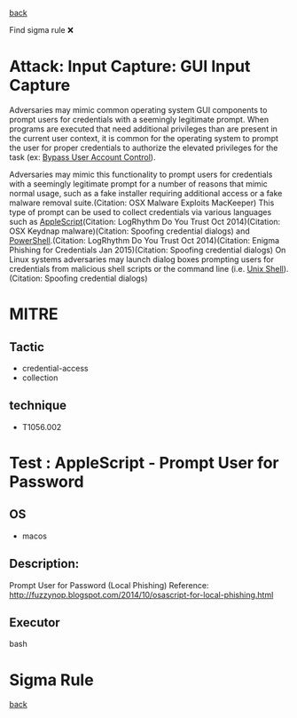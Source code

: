 
[back](../index.md)

Find sigma rule :x: 

# Attack: Input Capture: GUI Input Capture 

Adversaries may mimic common operating system GUI components to prompt users for credentials with a seemingly legitimate prompt. When programs are executed that need additional privileges than are present in the current user context, it is common for the operating system to prompt the user for proper credentials to authorize the elevated privileges for the task (ex: [Bypass User Account Control](https://attack.mitre.org/techniques/T1548/002)).

Adversaries may mimic this functionality to prompt users for credentials with a seemingly legitimate prompt for a number of reasons that mimic normal usage, such as a fake installer requiring additional access or a fake malware removal suite.(Citation: OSX Malware Exploits MacKeeper) This type of prompt can be used to collect credentials via various languages such as [AppleScript](https://attack.mitre.org/techniques/T1059/002)(Citation: LogRhythm Do You Trust Oct 2014)(Citation: OSX Keydnap malware)(Citation: Spoofing credential dialogs) and [PowerShell](https://attack.mitre.org/techniques/T1059/001).(Citation: LogRhythm Do You Trust Oct 2014)(Citation: Enigma Phishing for Credentials Jan 2015)(Citation: Spoofing credential dialogs) On Linux systems adversaries may launch dialog boxes prompting users for credentials from malicious shell scripts or the command line (i.e. [Unix Shell](https://attack.mitre.org/techniques/T1059/004)).(Citation: Spoofing credential dialogs) 

# MITRE
## Tactic
  - credential-access
  - collection


## technique
  - T1056.002


# Test : AppleScript - Prompt User for Password
## OS
  - macos


## Description:
Prompt User for Password (Local Phishing)
Reference: http://fuzzynop.blogspot.com/2014/10/osascript-for-local-phishing.html


## Executor
bash

# Sigma Rule


[back](../index.md)
